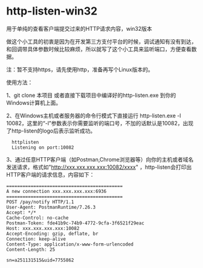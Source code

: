 # http-listen-win32
用于单纯的查看客户端提交过来的HTTP请求内容，win32版本

做这个小工具的初衷是因为在开发第三方支付平台的时候，调试通知有没有到达，和回调带具体参数时候比较麻烦，所以就写了这个小工具来监听端口，方便查看数据。

注：暂不支持https，请先使用http，准备再写个Linux版本的。


使用方法：

1、git clone 本项目 或者直接下载项目中编译好的http-listen.exe 到你的Windows计算机上面。

2、在Windows主机或者服务器的命令行模式下直接运行 http-listen.exe -l 10082，这里的“-l”参数表示你需要监听的端口号，不加的话默认是10082，出现了http-listen的logo后表示监听成功。

      
      httplisten
      Listening on port:10082
      

3、通过任意HTTP客户端（如Postman,Chrome浏览器等）向你的主机或者域名发送请求，格式如"http://xxx.xxx.xxx.xxx:10082/xxxx" ，http-listen会打印出HTTP客户端的请求信息，内容如下：

    ===========================================
    A new connection xxx.xxx.xxx.xxx:6936
    ===========================================
    POST /pay/notify HTTP/1.1
    User-Agent: PostmanRuntime/7.26.3
    Accept: */*
    Cache-Control: no-cache
    Postman-Token: fde41b9c-74b9-4772-9cfa-3f6521f29eac
    Host: xxx.xxx.xxx.xxx:10082
    Accept-Encoding: gzip, deflate, br
    Connection: keep-alive
    Content-Type: application/x-www-form-urlencoded
    Content-Length: 25
    
    sn=a251131515&uid=7755862

